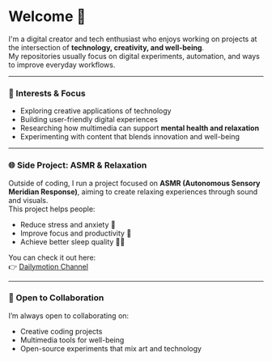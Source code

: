 # Welcome 👋

I'm a digital creator and tech enthusiast who enjoys working on projects at the intersection of **technology, creativity, and well-being**.  
My repositories usually focus on digital experiments, automation, and ways to improve everyday workflows.

---

### 🔧 Interests & Focus
- Exploring creative applications of technology  
- Building user-friendly digital experiences  
- Researching how multimedia can support **mental health and relaxation**  
- Experimenting with content that blends innovation and well-being  

---

### 🌐 Side Project: ASMR & Relaxation
Outside of coding, I run a project focused on **ASMR (Autonomous Sensory Meridian Response)**, aiming to create relaxing experiences through sound and visuals.  
This project helps people:  
- Reduce stress and anxiety 🌿  
- Improve focus and productivity 🧠  
- Achieve better sleep quality 🌙✨  

You can check it out here:  
👉 [Dailymotion Channel](https://www.dailymotion.com/Asmrbits)  

---

### 🤝 Open to Collaboration
I’m always open to collaborating on:  
- Creative coding projects  
- Multimedia tools for well-being  
- Open-source experiments that mix art and technology
